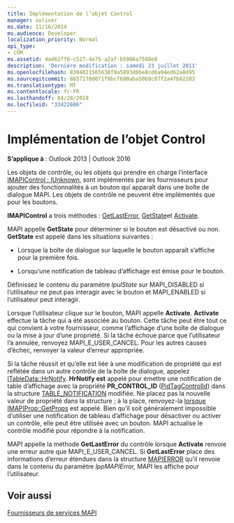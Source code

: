 ```yaml
---
title: Implémentation de l’objet Control
manager: soliver
ms.date: 11/16/2014
ms.audience: Developer
localization_priority: Normal
api_type:
- COM
ms.assetid: 4ad62ff0-c527-4e75-a2af-b5906a7588e8
description: 'Derniére modification : samedi 23 juillet 2011'
ms.openlocfilehash: 8304021565638f8a5893d0be8cd6a94ed62a8d95
ms.sourcegitcommit: 8657170d071f9bcf680aba50b9c07f2a4fb82283
ms.translationtype: MT
ms.contentlocale: fr-FR
ms.lasthandoff: 04/28/2019
ms.locfileid: "33422606"
---
```

# <a name="control-object-implementation"></a>Implémentation de l’objet Control

  
  
**S’applique à** : Outlook 2013 | Outlook 2016 
  
Les objets de contrôle, ou les objets qui prendre en charge l’interface [IMAPIControl : IUnknown,](imapicontroliunknown.md) sont implémentés par les fournisseurs pour ajouter des fonctionnalités à un bouton qui apparaît dans une boîte de dialogue MAPI. Les objets de contrôle ne peuvent être implémentés que pour les boutons. 
  
 **IMAPIControl** a trois méthodes : [GetLastError](imapicontrol-getlasterror.md), [GetState](imapicontrol-getstate.md)et [Activate](imapicontrol-activate.md). 
  
MAPI appelle **GetState** pour déterminer si le bouton est désactivé ou non. **GetState** est appelé dans les situations suivantes : 
  
- Lorsque la boîte de dialogue sur laquelle le bouton apparaît s’affiche pour la première fois.
    
- Lorsqu’une notification de tableau d’affichage est émise pour le bouton. 
    
Définissez le contenu du paramètre  _lpulState_ sur MAPI_DISABLED si l’utilisateur ne peut pas interagir avec le bouton et MAPI_ENABLED si l’utilisateur peut interagir. 
  
Lorsque l’utilisateur clique sur le bouton, MAPI appelle **Activate**. **Activate** effectue la tâche qui a été associée au bouton. Cette tâche peut être tout ce qui convient à votre fournisseur, comme l’affichage d’une boîte de dialogue ou la mise à jour d’une propriété. Si la tâche échoue parce que l’utilisateur l’a annulée, renvoyez MAPI_E_USER_CANCEL. Pour les autres causes d’échec, renvoyer la valeur d’erreur appropriée. 
  
Si la tâche réussit et qu’elle est liée à une modification de propriété qui est reflétée dans un autre contrôle de la boîte de dialogue, appelez [ITableData::HrNotify](itabledata-hrnotify.md). **HrNotify est** appelé pour émettre une notification de table d’affichage avec la propriété **PR_CONTROL_ID** ([PidTagControlId](pidtagcontrolid-canonical-property.md)) dans la structure [TABLE_NOTIFICATION](table_notification.md) modifiée. Ne placez pas la nouvelle valeur de propriété dans la structure ; à la place, renvoyez-la [lorsque IMAPIProp::GetProps](imapiprop-getprops.md) est appelé. Bien qu’il soit généralement impossible d’utiliser une notification de tableau d’affichage pour désactiver ou activer un contrôle, elle peut être utilisée avec un bouton. MAPI actualise le contrôle modifié pour répondre à la notification. 
  
MAPI appelle la méthode **GetLastError** du contrôle lorsque **Activate** renvoie une erreur autre que MAPI_E_USER_CANCEL. Si **GetLastError** place des informations d’erreur étendues dans la structure [MAPIERROR](mapierror.md) qu’il renvoie dans le contenu du paramètre  _lppMAPIError,_ MAPI les affiche pour l’utilisateur. 
  
## <a name="see-also"></a>Voir aussi



[Fournisseurs de services MAPI](mapi-service-providers.md)

